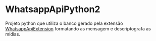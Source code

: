 # WhatsappApiPython2

Projeto python que utiliza o banco gerado pela extensão [WhatsappApiExtension](https://github.com/wictorChaves/WhatsappApiExtension) formatando as mensagem e descriptografa as mídias.
